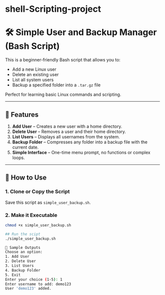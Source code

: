 # shell-Scripting-project

# 🛠️ Simple User and Backup Manager (Bash Script)

This is a beginner-friendly Bash script that allows you to:

- Add a new Linux user
- Delete an existing user
- List all system users
- Backup a specified folder into a `.tar.gz` file

Perfect for learning basic Linux commands and scripting.

---

## 📌 Features

1. **Add User** – Creates a new user with a home directory.
2. **Delete User** – Removes a user and their home directory.
3. **List Users** – Displays all usernames from the system.
4. **Backup Folder** – Compresses any folder into a backup file with the current date.
5. **Simple Interface** – One-time menu prompt, no functions or complex loops.

---

## 🔧 How to Use

### 1. Clone or Copy the Script

Save this script as `simple_user_backup.sh`.

### 2. Make it Executable

```bash
chmod +x simple_user_backup.sh

## Run the scipt
./simple_user_backup.sh

🧪 Sample Outputs
Choose an option:
1. Add User
2. Delete User
3. List Users
4. Backup Folder
5. Exit
Enter your choice (1-5): 1
Enter username to add: demo123
User 'demo123' added.
